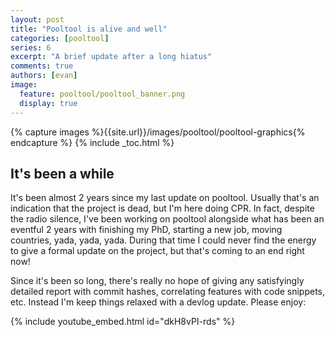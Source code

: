 ```yaml
---
layout: post
title: "Pooltool is alive and well"
categories: [pooltool]
series: 6
excerpt: "A brief update after a long hiatus"
comments: true
authors: [evan]
image:
  feature: pooltool/pooltool_banner.png
  display: true
---
```


{% capture images %}{{site.url}}/images/pooltool/pooltool-graphics{% endcapture %}
{% include _toc.html %}

## It's been a while

It's been almost 2 years since my last update on pooltool. Usually that's an indication that the project is dead, but I'm here doing CPR. In fact, despite the radio silence, I've been working on pooltool alongside what has been an eventful 2 years with finishing my PhD, starting a new job, moving countries, yada, yada, yada. During that time I could never find the energy to give a formal update on the project, but that's coming to an end right now!

Since it's been so long, there's really no hope of giving any satisfyingly detailed report with commit hashes, correlating features with code snippets, etc. Instead I'm keep things relaxed with a devlog update. Please enjoy:

{% include youtube_embed.html id="dkH8vPI-rds" %}
